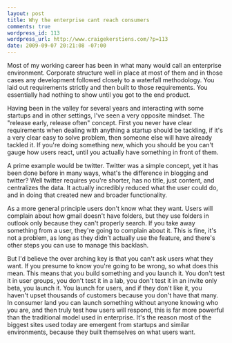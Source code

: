 ```yaml
--- 
layout: post
title: Why the enterprise cant reach consumers
comments: true
wordpress_id: 113
wordpress_url: http://www.craigekerstiens.com/?p=113
date: 2009-09-07 20:21:08 -07:00
---
```

Most of my working career has been in what many would call an enterprise environment. Corporate structure well in place at most of them and in those cases any development followed closely to a waterfall methodology. You laid out requirements strictly and then built to those requirements. You essentially had nothing to show until you got to the end product.

Having been in the valley for several years and interacting with some startups and in other settings, I've seen a very opposite mindset. The "release early, release often" concept. First you never have clear requirements when dealing with anything a startup should be tackling, if it's a very clear easy to solve problem, then someone else will have already tackled it. If you're doing something new, which you should be you can't gauge how users react, until you actually have something in front of them.

<!--more-->A prime example would be twitter. Twitter was a simple concept, yet it has been done before in many ways, what's the difference in blogging and twitter? Well twitter requires you're shorter, has no title, just content, and centralizes the data. It actually incredibly reduced what the user could do, and in doing that created new and broader functionality.

As a more general principle users don't know what they want. Users will complain about how gmail doesn't have folders, but they use folders in outlook only because they can't properly search. If you take away something from a user, they're going to complain about it. This is fine, it's not a problem, as long as they didn't actually use the feature, and there's other steps you can use to manage this backlash.

But I'd believe the over arching key is that you can't ask users what they want. If you presume to know you're going to be wrong, so what does this mean. This means that you build something and you launch it. You don't test it in user groups, you don't test it in a lab, you don't test it in an invite only beta, you launch it. You launch for users, and if they don't like it, you haven't upset thousands of customers because you don't have that many. In consumer land you can launch something without anyone knowing who you are, and then truly test how users will respond, this is far more powerful than the traditional model used in enterprise. It's the reason most of the biggest sites used today are emergent from startups and similar environments, because they built themselves on what users want.
